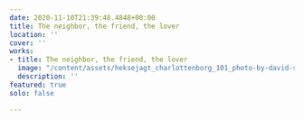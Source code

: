 ```yaml
---
date: 2020-11-10T21:39:48.4848+00:00
title: The neighbor, the friend, the lover
location: ''
cover: ''
works:
- title: The neighbor, the friend, the lover
  image: "/content/assets/heksejagt_charlottenborg_101_photo-by-david-stjernholm.jpg"
  description: ''
featured: true
solo: false

---
```

